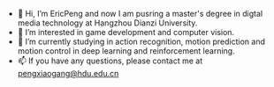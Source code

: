 - 👋 Hi, I’m EricPeng and now I am pusring a master's degree in digtal media technology at Hangzhou Dianzi University.
- 👀 I’m interested in game development and computer vision.
- 🌱 I’m currently studying in action recognition, motion prediction and motion control in deep learning and reinforcement learning.
- 📫 If you have any questions, please contact me at pengxiaogang@hdu.edu.cn   

<!---
EricPengRP/EricPengRP is a ✨ special ✨ repository because its `README.md` (this file) appears on your GitHub profile.
You can click the Preview link to take a look at your changes.
--->
